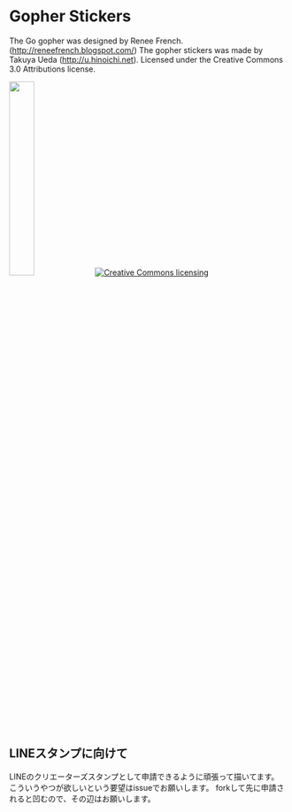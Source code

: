 # Gopher Stickers

The Go gopher was designed by Renee French. (http://reneefrench.blogspot.com/)
The gopher stickers was made by Takuya Ueda (http://u.hinoichi.net).
Licensed under the Creative Commons 3.0 Attributions license.

<img width="30%" src="https://raw.github.com/tenntenn/gopher-stickers/master/stickers.png"/>

<a rel="license" href="http://creativecommons.org/licenses/by/3.0/deed.ja">
	<img alt="Creative Commons licensing" style="border-width:0" src="http://i.creativecommons.org/l/by/3.0/88x31.png" />
</a>

## LINEスタンプに向けて
LINEのクリエーターズスタンプとして申請できるように頑張って描いてます。
こういうやつが欲しいという要望はissueでお願いします。
forkして先に申請されると凹むので、その辺はお願いします。
